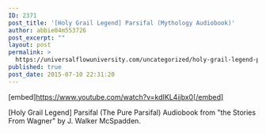 ```yaml
---
ID: 2371
post_title: '[Holy Grail Legend] Parsifal (Mythology Audiobook)'
author: abbie04m553726
post_excerpt: ""
layout: post
permalink: >
  https://universalflowuniversity.com/uncategorized/holy-grail-legend-parsifal-mythology-audiobook/
published: true
post_date: 2015-07-10 22:31:20
---
```

[embed]https://www.youtube.com/watch?v=kdIKL4ijbx0[/embed]<br>
<p>[Holy Grail Legend] Parsifal (The Pure Parsifal) Audiobook from "the Stories From Wagner" by J. Walker McSpadden.</p>